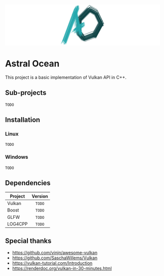 ![Project logo](https://raw.githubusercontent.com/Thurstag/astral-ocean/res/images/logo/logo(banner).png)

# Astral Ocean
This project is a basic implementation of Vulkan API in C++.

## Sub-projects

```
TODO
```

## Installation

### Linux

```
TODO
```

### Windows

```
TODO
```

## Dependencies

| Project       | Version      |
| ------------- |:-------------:|
| Vulkan | `TODO`        |
| Boost | `TODO`        |
| GLFW  | `TODO`        |
| LOG4CPP | `TODO`        |

## Special thanks

* https://github.com/vinjn/awesome-vulkan
* https://github.com/SaschaWillems/Vulkan
* https://vulkan-tutorial.com/Introduction
* https://renderdoc.org/vulkan-in-30-minutes.html

